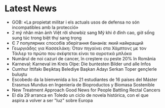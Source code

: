 # Latest News
-  GOB: «La propietat militar i els actuals usos de defensa no són incompatibles amb la protecció»
-  2 mỹ nhân màn ảnh Việt rời showbiz sang Mỹ khi ở đỉnh cao, giờ sống sung túc trong biệt thự sang trọng
-  Є 7 популярних способів зберігання бананів: який найкращий
-  Γεωργιάδης για Κασσελάκη: Όταν πηγαίνει στα Χάμπτονς με τον Τάιλερ το πρώτο που σκέφτεται είναι τα αγροτικά μπλόκα
-  Numărul de noi cazuri de cancer, în creștere cu peste 20% în România
-  Karneval: Karneval im Kreis Olpe: Die buntesten Bilder und alle Infos
-  Cumhur İttifakı Beşiktaş Belediye Başkan Adayı Serkan Toper gençlerle buluştu
-  Escobedo da la bienvenida a los 21 estudiantes de 16 países del Máster Erasmus Mundus en Ingeniería de Bioproductos y Biomasa Sostenible
-  New Treatment Approach Good News for People Battling Rectal Cancers
-  El día 29 arranca en Toledo un ciclo de novela histórica, con el que aspira a volver a ser "luz" sobre Europa
